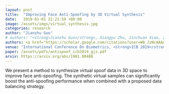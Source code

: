 ```yaml
---
layout: post
title:  "Improving Face Anti-Spoofing by 3D Virtual Synthesis"
date:   2019-01-01 22:21:59 +00:00
image: /assets/imgs/virtual_synthesis.jpg
categories: research
author: "Jianzhu Guo"
# authors: "<strong>Jianzhu Guo</strong>, Xiangyu Zhu, Jinchuan Xiao, Zhen Lei, Genxun Wan, Stan Z. Li"
authors: <a href="https://scholar.google.com/citations?user=W8_JzNcAAAAJ"><strong>Jianzhu Guo</strong></a>, <a href="https://scholar.google.com/citations?user=1rbNk5oAAAAJ">Xiangyu Zhu</a>, Jinchuan Xiao, <a href="https://scholar.google.com/citations?user=cuJ3QG8AAAAJ">Zhen Lei</a>, Genxun Wan, <a href="https://scholar.google.com/citations?user=Y-nyLGIAAAAJ">Stan Z. Li</a>
venue: "International Conference On Biometrics, <strong>ICB 2019</strong> (<strong>Oral Presentation</strong>, acceptance rate 11.2%)"
paper: /assets/pdfs/antispoof_icb2019_gjz.pdf
arxiv: https://arxiv.org/abs/1901.00488
---
```

We present a method to synthesize virtual spoof data in 3D space to improve face anti-spoofing. The synthetic virtual samples can significantly boost the anti-spoofing performance when combined with a proposed data balancing strategy.
